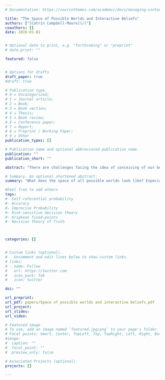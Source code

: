 ```yaml
---
# Documentation: https://sourcethemes.com/academic/docs/managing-content/

title: "The Space of Possible Worlds and Interactive Beliefs"
authors: ["[Catrin Campbell-Moore](/)"]
coauthors: []
date: 2019-01-01


# Optional date to print, e.g. "forthcoming" or "preprint"
# date_print: ""

featured: false


# Options for drafts
draft_paper: true
#draft: true

# Publication type.
# 0 = Uncategorized;
# 1 = Journal article;
# 2 = Book;
# 3 = Book section;
# 4 = Thesis;
# 5 = Book review;
# 6 = Conference paper;
# 7 = Report;
# 8 = Preprint / Working Paper;
# 9 = Other
publication_types: []

# Publication name and optional abbreviated publication name.
publication: ""
publication_short: ""

abstract: "There are challenges facing the idea of conceiving of our beliefs defined over a collection Ω of the possible worlds (instead of as attitudes towards something more like sentences). When we have beliefs about beliefs the picture of what the possibilities are like becomes more complex. And we discuss some possibility and impossibility results for finding a _universal_ space of all possible worlds when beliefs-about-beliefs are in play."

# Summary. An optional shortened abstract.
summary: "What does the space of all possible worlds look like? Especially when we have beliefs-about-beliefs."

#Feel free to add others
tags:
#- Self-referential probability
#- Accuracy
#- Imprecise Probability
#- Risk-sensitive decision theory
#- Kripkean fixed-points
#- Revision Theory of Truth



categories: []


# Custom links (optional).
#   Uncomment and edit lines below to show custom links.
# links:
# - name: Follow
#   url: https://twitter.com
#   icon_pack: fab
#   icon: twitter

doi: ""

url_preprint:
url_pdf: papers/Space of possible worlds and interactive beliefs.pdf
url_project:
url_slides:
url_video:

# Featured image
# To use, add an image named `featured.jpg/png` to your page's folder.
# Focal points: Smart, Center, TopLeft, Top, TopRight, Left, Right, BottomLeft, Bottom, BottomRight.
#image:
#  caption: ""
#  focal_point: ""
#  preview_only: false

# Associated Projects (optional).
projects: []

---
```

